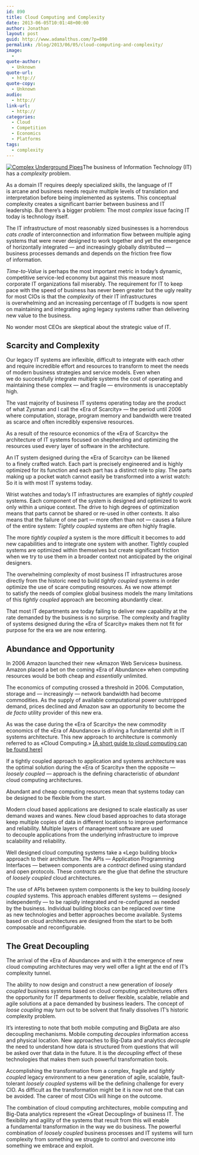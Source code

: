 ```yaml
---
id: 890
title: Cloud Computing and Complexity
date: 2013-06-05T10:01:48+00:00
author: Jonathan
layout: post
guid: http://www.adamalthus.com/?p=890
permalink: /blog/2013/06/05/cloud-computing-and-complexity/
image:
  - 
quote-author:
  - Unknown
quote-url:
  - http://
quote-copy:
  - Unknown
audio:
  - http://
link-url:
  - http://
categories:
  - Cloud
  - Competition
  - Economics
  - Platforms
tags:
  - complexity
---
```

[<img class="alignleft size-medium wp-image-895" alt="Complex Underground Pipes" src="http://i1.wp.com/www.adamalthus.com/wp-content/uploads/2013/06/iStock_000014010888Medium-263x300.jpg?fit=263%2C300" srcset="http://i2.wp.com/www.adamalthus.com/wp-content/uploads/2013/06/iStock_000014010888Medium.jpg?resize=263%2C300 263w, http://i2.wp.com/www.adamalthus.com/wp-content/uploads/2013/06/iStock_000014010888Medium.jpg?resize=940%2C1071 940w, http://i2.wp.com/www.adamalthus.com/wp-content/uploads/2013/06/iStock_000014010888Medium.jpg?resize=620%2C706 620w, http://i2.wp.com/www.adamalthus.com/wp-content/uploads/2013/06/iStock_000014010888Medium.jpg?w=1298 1298w" sizes="(max-width: 263px) 100vw, 263px" data-recalc-dims="1" />](http://i2.wp.com/www.adamalthus.com/wp-content/uploads/2013/06/iStock_000014010888Medium.jpg)The business of&nbsp;Information Technology (IT) has a _complexity_ problem.

As&nbsp;a&nbsp;domain&nbsp;IT requires deeply specialized skills, the language of&nbsp;IT is&nbsp;arcane and business needs require multiple levels of&nbsp;translation and interpretation before being implemented as&nbsp;systems. This conceptual complexity creates a&nbsp;significant barrier between business and&nbsp;IT leadership. But there&rsquo;s a&nbsp;bigger problem: The most _complex_ issue facing&nbsp;IT today is&nbsp;technology itself.

The&nbsp;IT infrastructure of&nbsp;most reasonably sized businesses is&nbsp;a&nbsp;horrendous _cats cradle_ of&nbsp;interconnection and information flow between multiple aging systems that were never designed to&nbsp;work together and yet the emergence of&nbsp;horizontally integrated&nbsp;&mdash; and increasingly globally distributed&nbsp;&mdash; business processes demands and depends on&nbsp;the friction free flow of&nbsp;information.

_Time-to-Value_ is&nbsp;perhaps the most important metric in&nbsp;today&rsquo;s dynamic, competitive service-led economy but against this measure most corporate&nbsp;IT organizations fail miserably. The requirement for&nbsp;IT to&nbsp;keep pace with the speed of&nbsp;business has never been greater but the ugly reality for most CIOs is&nbsp;that the _complexity_ of&nbsp;their&nbsp;IT infrastructures is&nbsp;overwhelming and an&nbsp;increasing percentage of&nbsp;IT budgets is&nbsp;now spent on&nbsp;maintaining and integrating aging legacy systems rather than delivering new value to&nbsp;the business.

No&nbsp;wonder most CEOs are skeptical about the strategic value of&nbsp;IT.<!--more-->

## Scarcity and Complexity

Our legacy&nbsp;IT systems are inflexible, difficult to&nbsp;integrate with each other and require incredible effort and resources to&nbsp;transform to&nbsp;meet the needs of&nbsp;modern business strategies and service models. Even when we&nbsp;do&nbsp;successfully integrate multiple systems the cost of&nbsp;operating and maintaining these complex&nbsp;&mdash; and fragile&nbsp;&mdash; environments is&nbsp;unacceptably high.

The vast majority of&nbsp;business&nbsp;IT systems operating today are the product of&nbsp;what Zysman and I&nbsp;call the &laquo;Era of&nbsp;Scarcity&raquo;&nbsp;&mdash; the period until 2006 where computation, storage, program memory and bandwidth were treated as&nbsp;scarce and often incredibly expensive resources.

As&nbsp;a&nbsp;result of&nbsp;the resource economics of&nbsp;the &laquo;Era of&nbsp;Scarcity&raquo; the architecture of&nbsp;IT systems focused on&nbsp;shepherding and optimizing the resources used every layer of&nbsp;software in&nbsp;the architecture.

An&nbsp;IT system designed during the &laquo;Era of&nbsp;Scarcity&raquo; can be&nbsp;likened to&nbsp;a&nbsp;finely crafted watch. Each part is&nbsp;precisely engineered and is&nbsp;highly optimized for its function and each part has a&nbsp;distinct role to&nbsp;play. The parts making up&nbsp;a&nbsp;pocket watch cannot easily be&nbsp;transformed into a&nbsp;wrist watch: So&nbsp;it&nbsp;is with most&nbsp;IT systems today.

Wrist watches and today&rsquo;s&nbsp;IT infrastructures are examples of _tightly coupled_ systems. Each component of&nbsp;the system is&nbsp;designed and optimized to&nbsp;work only within a&nbsp;unique context. The drive to&nbsp;high degrees of&nbsp;optimization means that parts cannot be&nbsp;shared or&nbsp;re-used in&nbsp;other contexts. It&nbsp;also means that the failure of&nbsp;one part&nbsp;&mdash; more often than not&nbsp;&mdash; causes a&nbsp;failure of&nbsp;the entire system: _Tightly coupled_ systems are often highly fragile.

The more _tightly coupled_ a&nbsp;system is&nbsp;the more difficult it&nbsp;becomes to&nbsp;add new capabilities and to&nbsp;integrate one system with another. Tightly coupled systems are optimized within themselves but create significant friction when we&nbsp;try to&nbsp;use them in&nbsp;a&nbsp;broader context not anticipated by&nbsp;the original designers.

The overwhelming complexity of&nbsp;most business&nbsp;IT infrastructures arose directly from the historic need to&nbsp;build _tightly coupled_ systems in&nbsp;order optimize the use of&nbsp;scare computing resources. As&nbsp;we&nbsp;now attempt to&nbsp;satisfy the needs of&nbsp;complex global business models the many limitations of&nbsp;this _tightly coupled_ approach are becoming abundantly clear.

That most&nbsp;IT departments are today failing to&nbsp;deliver new capability at&nbsp;the rate demanded by&nbsp;the business is&nbsp;no&nbsp;surprise. The complexity and fragility of&nbsp;systems designed during the &laquo;Era of&nbsp;Scarcity&raquo; makes them not fit for purpose for the era we&nbsp;are now entering.

## Abundance and Opportunity

In&nbsp;2006 Amazon launched their new &laquo;Amazon Web Services&raquo; business. Amazon placed a&nbsp;bet on&nbsp;the coming &laquo;Era of&nbsp;Abundance&raquo; when computing resources would be&nbsp;both cheap and _essentially_ unlimited.

The economics of&nbsp;computing crossed a&nbsp;threshold in&nbsp;2006. Computation, storage and&nbsp;&mdash; increasingly&nbsp;&mdash; network bandwidth had become commodities. As&nbsp;the supply of&nbsp;available computational power outstripped demand, prices declined and Amazon saw an&nbsp;opportunity to&nbsp;become the _de&nbsp;facto_ utility provider of&nbsp;this new era.

As&nbsp;was the case during the &laquo;Era of&nbsp;Scarcity&raquo; the new commodity economics of&nbsp;the &laquo;Era of&nbsp;Abundance&raquo; is&nbsp;driving a&nbsp;fundamental shift in&nbsp;IT systems architecture. This new approach to&nbsp;architecture is&nbsp;commonly referred to&nbsp;as&nbsp;&laquo;Cloud Computing.&raquo; <a href="http://wp.me/p2ugSA-c0" target="_blank">[A short guide to&nbsp;cloud computing can be&nbsp;found here]</a>

If&nbsp;a&nbsp;tightly coupled approach to&nbsp;application and systems architecture was the optimal solution during the &laquo;Era of&nbsp;Scarcity&raquo; then the opposite&nbsp;&mdash; _loosely coupled_&nbsp;&mdash; approach is&nbsp;the defining characteristic of _abundant_ cloud computing architectures.

Abundant and cheap computing resources mean that systems today can be&nbsp;designed to&nbsp;be&nbsp;flexible from the start.

Modern cloud based applications are designed to&nbsp;scale elastically as&nbsp;user demand waxes and wanes. New cloud based approaches to&nbsp;data storage keep multiple copies of&nbsp;data in&nbsp;different locations to&nbsp;improve performance and reliability. Multiple layers of&nbsp;management software are used to&nbsp;decouple applications from the underlying infrastructure to&nbsp;improve scalability and reliability.

Well designed cloud computing systems take a&nbsp;&laquo;Lego building block&raquo; approach to&nbsp;their architecture. The APIs&nbsp;&mdash; Application Programming Interfaces&nbsp;&mdash; between components are a _contract_ defined using standard and open protocols. These _contracts_ are the glue that define the structure of _loosely coupled_ cloud architectures.

The use of&nbsp;APIs between system components is&nbsp;the key to&nbsp;building _loosely coupled_ systems. This approach enables different systems&nbsp;&mdash; designed independently&nbsp;&mdash; to&nbsp;be&nbsp;rapidly integrated and re-configured as&nbsp;needed by&nbsp;the business. Individual building blocks can be&nbsp;replaced over time as&nbsp;new technologies and better approaches become available. Systems based on&nbsp;cloud architectures are designed from the start to&nbsp;be&nbsp;both composable and reconfigurable.

## The Great Decoupling

The arrival of&nbsp;the &laquo;Era of&nbsp;Abundance&raquo; and with it&nbsp;the emergence of&nbsp;new cloud computing architectures may very well offer a&nbsp;light at&nbsp;the end of&nbsp;IT&rsquo;s complexity tunnel.

The ability to&nbsp;now design and construct a&nbsp;new generation of _loosely coupled_ business systems based on&nbsp;cloud computing architectures offers the opportunity for&nbsp;IT departments to&nbsp;deliver flexible, scalable, reliable and agile solutions at&nbsp;a&nbsp;pace demanded by&nbsp;business leaders. The concept of _loose coupling_ may turn out to&nbsp;be&nbsp;solvent that finally dissolves IT&rsquo;s historic complexity problem.

It&rsquo;s interesting to&nbsp;note that both mobile computing and BigData are also decoupling mechanisms. Mobile computing _decouples_ information access and physical location. New approaches to&nbsp;Big-Data and analytics _decouple_ the need to&nbsp;understand how data is&nbsp;structured from questions that will be&nbsp;asked over that data in&nbsp;the future. It&nbsp;is&nbsp;the _decoupling_ effect of&nbsp;these technologies that makes them such powerful transformation tools.

Accomplishing the transformation from a&nbsp;complex, fragile and _tightly coupled_ legacy environment to&nbsp;a&nbsp;new generation of&nbsp;agile, scalable, fault-tolerant _loosely coupled_ systems will be&nbsp;the defining challenge for every CIO. As&nbsp;difficult as&nbsp;the transformation might be&nbsp;it&nbsp;is now not one that can be&nbsp;avoided. The career of&nbsp;most CIOs will hinge on&nbsp;the outcome.

The combination of&nbsp;cloud computing architectures, mobile computing and Big-Data analytics represent the &laquo;Great Decoupling&raquo; of&nbsp;business&nbsp;IT. The flexibility and agility of&nbsp;the systems that result from this will enable a&nbsp;fundamental transformation in&nbsp;the way we&nbsp;do&nbsp;business. The powerful combination of _loosely coupled_ business processes and&nbsp;IT systems will turn complexity from something we&nbsp;struggle to&nbsp;control and overcome into something we&nbsp;embrace and exploit.